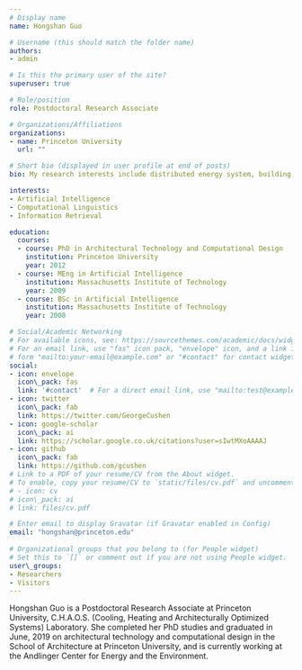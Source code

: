 ```yaml
---
# Display name
name: Hongshan Guo

# Username (this should match the folder name)
authors:
- admin

# Is this the primary user of the site?
superuser: true

# Role/position
role: Postdoctoral Research Associate

# Organizations/Affiliations
organizations:
- name: Princeton University
  url: ""

# Short bio (displayed in user profile at end of posts)
bio: My research interests include distributed energy system, building technology and IoT sensing within both the indoor and outdoor environment.

interests:
- Artificial Intelligence
- Computational Linguistics
- Information Retrieval

education:
  courses:
  - course: PhD in Architectural Technology and Computational Design
	institution: Princeton University
	year: 2012
  - course: MEng in Artificial Intelligence
	institution: Massachusetts Institute of Technology
	year: 2009
  - course: BSc in Artificial Intelligence
	institution: Massachusetts Institute of Technology
	year: 2008

# Social/Academic Networking
# For available icons, see: https://sourcethemes.com/academic/docs/widgets/#icons
# For an email link, use "fas" icon pack, "envelope" icon, and a link in the
# form "mailto:your-email@example.com" or "#contact" for contact widget.
social:
- icon: envelope
  icon\_pack: fas
  link: '#contact'  # For a direct email link, use "mailto:test@example.org".
- icon: twitter
  icon\_pack: fab
  link: https://twitter.com/GeorgeCushen
- icon: google-scholar
  icon\_pack: ai
  link: https://scholar.google.co.uk/citations?user=sIwtMXoAAAAJ
- icon: github
  icon\_pack: fab
  link: https://github.com/gcushen
# Link to a PDF of your resume/CV from the About widget.
# To enable, copy your resume/CV to `static/files/cv.pdf` and uncomment the lines below.
# - icon: cv
# icon\_pack: ai
# link: files/cv.pdf

# Enter email to display Gravatar (if Gravatar enabled in Config)
email: "hongshan@princeton.edu"
  
# Organizational groups that you belong to (for People widget)
# Set this to `[]` or comment out if you are not using People widget.  
user\_groups:
- Researchers
- Visitors
---
```

<!-- 
Nelson Bighetti is a professor of artificial intelligence at the Stanford AI Lab. His research interests include distributed robotics, mobile computing and programmable matter. He leads the Robotic Neurobiology group, which develops self-reconfiguring robots, systems of self-organizing robots, and mobile sensor networks.

Lorem ipsum dolor sit amet, consectetur adipiscing elit. Sed neque elit, tristique placerat feugiat ac, facilisis vitae arcu. Proin eget egestas augue. Praesent ut sem nec arcu pellentesque aliquet. Duis dapibus diam vel metus tempus vulputate.  -->
Hongshan Guo is a Postdoctoral Research Associate at Princeton University, C.H.A.O.S. (Cooling, Heating and Architecturally Optimized Systems) Laboratory. She completed her PhD studies and graduated in June, 2019 on architectural technology and computational design in the School of Architecture at Princeton University, and is currently working at the Andlinger Center for Energy and the Environment. 